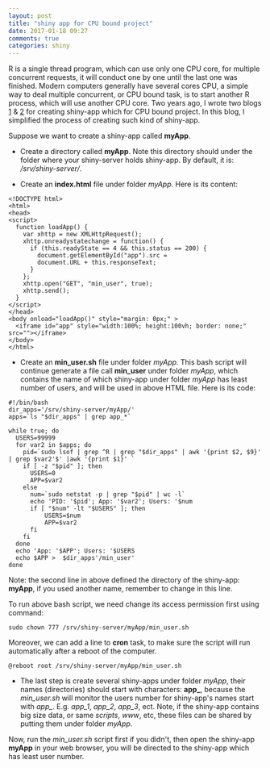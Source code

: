 ```yaml
---
layout: post
title: "shiny app for CPU bound project"
date: 2017-01-18 09:27
comments: true
categories: shiny
---
```


 R is a single thread program, which can use only one CPU core, for multiple concurrent requests, it will conduct one by one until the last one was finished. Modern computers generally have several cores CPU, a simple way to deal multiple concurrent, or CPU bound task, is to start another R process, which will use another CPU core. Two years ago, I wrote two blogs [1](http://withr.me/shiny-server-system-monitoring-for-open-source-edition/) & [2](http://withr.me/shiny-server-open-source-edition-solution-for-cpu-bound-apps/) for creating shiny-app which for CPU bound project. In this blog, I simplified the process of creating such kind of shiny-app.  
 
Suppose we want to create a shiny-app called **myApp**.

- Create a directory called **myApp**. Note this directory should under the folder where your shiny-server holds shiny-app. By default, it is: */srv/shiny-server/*.

- Create an **index.html** file under folder *myApp*. Here is its content: 


~~~~
<!DOCTYPE html>
<html>
<head>
<script>
  function loadApp() {
    var xhttp = new XMLHttpRequest();
    xhttp.onreadystatechange = function() {
      if (this.readyState == 4 && this.status == 200) {
        document.getElementById("app").src = 
        document.URL + this.responseText;
      }
    };
    xhttp.open("GET", "min_user", true);
    xhttp.send();
  }
</script>
</head>
<body onload="loadApp()" style="margin: 0px;" >
  <iframe id="app" style="width:100%; height:100vh; border: none;" src=""></iframe>
</body>
</html>
~~~~

- Create an **min_user.sh** file under folder *myApp*. This bash script will continue generate a file call **min_user** under folder *myApp*, which contains the name of which shiny-app under folder *myApp* has least number of users, and will be used in above HTML file. Here is its code:

~~~~
#!/bin/bash
dir_apps='/srv/shiny-server/myApp/'
apps=`ls "$dir_apps" | grep app_*`   

while true; do
  USERS=99999
  for var2 in $apps; do
    pid=`sudo lsof | grep ^R | grep "$dir_apps" | awk '{print $2, $9}' | grep $var2'$' |awk '{print $1}' `
    if [ -z "$pid" ]; then     
      USERS=0
      APP=$var2
    else
      num=`sudo netstat -p | grep "$pid" | wc -l`
      echo 'PID: '$pid'; App: '$var2'; Users: '$num  
      if [ "$num" -lt "$USERS" ]; then
          USERS=$num
          APP=$var2
      fi
    fi 
  done
  echo 'App: '$APP'; Users: '$USERS  
  echo $APP >  $dir_apps'/min_user'
done
~~~~

Note: the second line in above defined the directory of the shiny-app: **myApp**, if you used another name, remember to change in this line. 

To run above bash script, we need change its access permission first using command: 

~~~~
sudo chown 777 /srv/shiny-server/myApp/min_user.sh
~~~~

Moreover, we can add a line to **cron** task, to make sure the script will run automatically after a reboot of the computer.

~~~~
@reboot root /srv/shiny-server/myApp/min_user.sh
~~~~

- The last step is create several shiny-apps under folder *myApp*, their names (directories) should start with characters: **app_**, because the *min_user.sh* will monitor the users number for shiny-app's names start with *app_*. E.g. *app_1*, *app_2*, *app_3*, ect. Note, if the shiny-app contains big size data, or same *scripts*, *www*, etc, these files can be shared by putting them under folder *myApp*. 

Now, run the *min_user.sh* script first if you didn't, then open the shiny-app **myApp** in your web browser, you will be directed to the shiny-app which has least user number. 






